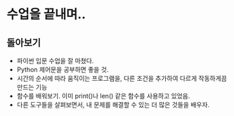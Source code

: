 # 수업을 끝내며..

## 돌아보기
- 파이썬 입문 수업을 잘 마쳤다.
- Python 제어문을 공부하면 좋을 것. 
- 시간의 순서에 따라 움직이는 프로그램을, 다른 조건을 추가하여 다르게 작동하게끔 만드는 기능
- 함수를 배워보기. 이미 print()나 len() 같은 함수를 사용하고 있었음.
- 다른 도구들을 살펴보면서, 내 문제를 해결할 수 있는 더 많은 것들을 배우자. 

